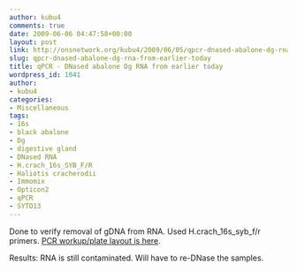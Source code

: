 ```yaml
---
author: kubu4
comments: true
date: 2009-06-06 04:47:58+00:00
layout: post
link: http://onsnetwork.org/kubu4/2009/06/05/qpcr-dnased-abalone-dg-rna-from-earlier-today/
slug: qpcr-dnased-abalone-dg-rna-from-earlier-today
title: qPCR - DNased abalone Dg RNA from earlier today
wordpress_id: 1041
author:
- kubu4
categories:
- Miscellaneous
tags:
- 16s
- black abalone
- Dg
- digestive gland
- DNased RNA
- H.crach_16s_SYB_F/R
- Haliotis cracherodii
- Immomix
- Opticon2
- qPCR
- SYTO13
---
```


Done to verify removal of gDNA from RNA. Used H.crach_16s_syb_f/r primers. [PCR workup/plate layout is here](http://eagle.fish.washington.edu/Arabidopsis/Notebook%20Workup%20Files/20090605-01.jpg).

Results: RNA is still contaminated. Will have to re-DNase the samples.
